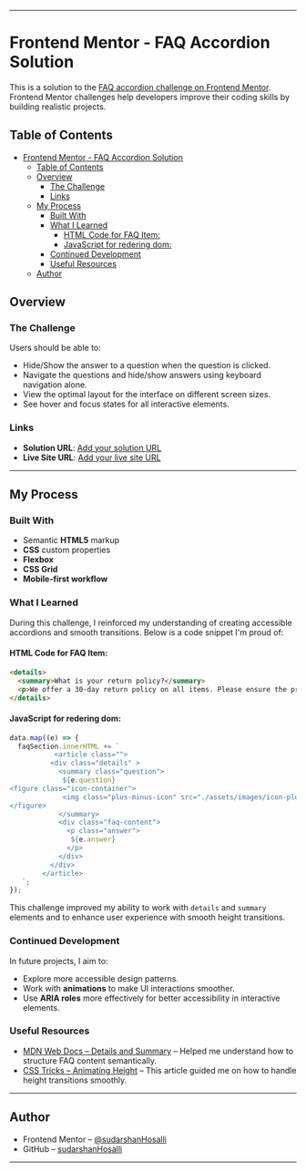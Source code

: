 
---

# Frontend Mentor - FAQ Accordion Solution

This is a solution to the [FAQ accordion challenge on Frontend Mentor](https://www.frontendmentor.io/challenges/faq-accordion-wyfFdeBwBz). Frontend Mentor challenges help developers improve their coding skills by building realistic projects. 

## Table of Contents

- [Frontend Mentor - FAQ Accordion Solution](#frontend-mentor---faq-accordion-solution)
  - [Table of Contents](#table-of-contents)
  - [Overview](#overview)
    - [The Challenge](#the-challenge)
    - [Links](#links)
  - [My Process](#my-process)
    - [Built With](#built-with)
    - [What I Learned](#what-i-learned)
      - [HTML Code for FAQ Item:](#html-code-for-faq-item)
      - [JavaScript for redering dom:](#javascript-for-redering-dom)
    - [Continued Development](#continued-development)
    - [Useful Resources](#useful-resources)
  - [Author](#author)

## Overview

### The Challenge

Users should be able to:
- Hide/Show the answer to a question when the question is clicked.
- Navigate the questions and hide/show answers using keyboard navigation alone.
- View the optimal layout for the interface on different screen sizes.
- See hover and focus states for all interactive elements.


### Links

- **Solution URL**: [Add your solution URL](https://your-solution-url.com)  
- **Live Site URL**: [Add your live site URL](https://your-live-site-url.com)

---

## My Process

### Built With

- Semantic **HTML5** markup  
- **CSS** custom properties  
- **Flexbox**  
- **CSS Grid**  
- **Mobile-first workflow**  

### What I Learned

During this challenge, I reinforced my understanding of creating accessible accordions and smooth transitions. Below is a code snippet I'm proud of:

#### HTML Code for FAQ Item:
```html
<details>
  <summary>What is your return policy?</summary>
  <p>We offer a 30-day return policy on all items. Please ensure the product is in its original condition.</p>
</details>
```

#### JavaScript for redering dom:
```js
data.map((e) => {
  faqSection.innerHTML += `
           <article class="">
          <div class="details" >
            <summary class="question">
             ${e.question}
<figure class="icon-container">
             <img class="plus-minus-icon" src="./assets/images/icon-plus.svg" alt="" />
</figure>
            </summary>
            <div class="faq-content">
              <p class="answer">
               ${e.answer}
              </p>
            </div>
          </div>
        </article>
   `;
});

```

This challenge improved my ability to work with `details` and `summary` elements and to enhance user experience with smooth height transitions.

### Continued Development

In future projects, I aim to:
- Explore more accessible design patterns.
- Work with **animations** to make UI interactions smoother.
- Use **ARIA roles** more effectively for better accessibility in interactive elements.

### Useful Resources

- [MDN Web Docs – Details and Summary](https://developer.mozilla.org/en-US/docs/Web/HTML/Element/details) – Helped me understand how to structure FAQ content semantically.
- [CSS Tricks – Animating Height](https://css-tricks.com/using-css-transitions-auto-dimensions/) – This article guided me on how to handle height transitions smoothly.

---

## Author

- Frontend Mentor – [@sudarshanHosalli](https://www.frontendmentor.io/profile/sudarshanHosalli)  
- GitHub – [sudarshanHosalli](https://github.com/sudarshanHosalli)

---
